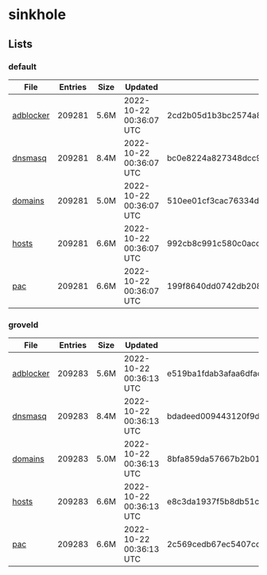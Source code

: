 # sinkhole

## Lists

### default

|File|Entries|Size|Updated|Hash|
|-|-|-|-|-|
|[adblocker](https://raw.githubusercontent.com/groveld/sinkhole/lists/default/adblocker.txt)|209281|5.6M|2022-10-22 00:36:07 UTC|2cd2b05d1b3bc2574a884905b05b09ab1cb2ce69aa98a448fc990ce41caef926|
|[dnsmasq](https://raw.githubusercontent.com/groveld/sinkhole/lists/default/dnsmasq.txt)|209281|8.4M|2022-10-22 00:36:07 UTC|bc0e8224a827348dcc977eae8855e513e40df52530da8f55795726b1af6fc317|
|[domains](https://raw.githubusercontent.com/groveld/sinkhole/lists/default/domains.txt)|209281|5.0M|2022-10-22 00:36:07 UTC|510ee01cf3cac76334d6ef9ca06e2c5d101a9328ca533d8064e7dad474db7e62|
|[hosts](https://raw.githubusercontent.com/groveld/sinkhole/lists/default/hosts.txt)|209281|6.6M|2022-10-22 00:36:07 UTC|992cb8c991c580c0accbe8f2aaf27015f00ee70cf5a73238e8f03cfaed22bf60|
|[pac](https://raw.githubusercontent.com/groveld/sinkhole/lists/default/pac.txt)|209281|6.6M|2022-10-22 00:36:07 UTC|199f8640dd0742db2088a504daecc6ea0739ed09a357d2456560b24919140903|

### groveld

|File|Entries|Size|Updated|Hash|
|-|-|-|-|-|
|[adblocker](https://raw.githubusercontent.com/groveld/sinkhole/lists/groveld/adblocker.txt)|209283|5.6M|2022-10-22 00:36:13 UTC|e519ba1fdab3afaa6dfadba701282e0855bb122ad06f6ba3f2fc3334d69f816e|
|[dnsmasq](https://raw.githubusercontent.com/groveld/sinkhole/lists/groveld/dnsmasq.txt)|209283|8.4M|2022-10-22 00:36:13 UTC|bdadeed009443120f9d527ac13873264555a88624044643de7a01c62892f50a5|
|[domains](https://raw.githubusercontent.com/groveld/sinkhole/lists/groveld/domains.txt)|209283|5.0M|2022-10-22 00:36:13 UTC|8bfa859da57667b2b01f2a043ce45fb8ef022952c4c63538bd8b6e5a773a97a9|
|[hosts](https://raw.githubusercontent.com/groveld/sinkhole/lists/groveld/hosts.txt)|209283|6.6M|2022-10-22 00:36:13 UTC|e8c3da1937f5b8db51c5c2c0d3c07ae2f5854b49304b0247f7ab013bd6726141|
|[pac](https://raw.githubusercontent.com/groveld/sinkhole/lists/groveld/pac.txt)|209283|6.6M|2022-10-22 00:36:13 UTC|2c569cedb67ec5407cc810741ffacd573963623d11c440a337f3f4e27325561d|
